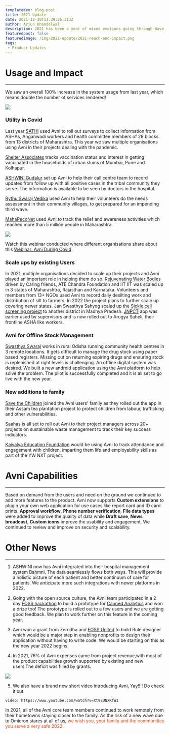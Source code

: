 ```yaml
---
templateKey: blog-post
title: 2021 Update
date: 2021-12-30T11:39:26.313Z
author: Arjun Khandelwal
description: 2021 has been a year of mixed emotions going through Wave 2 of the pandemic, hopes from the availability of vaccines and then again the scare of a new wave. As we went through this, Avni product and community has both consolidated and grown. Read on to know more.
featuredpost: false
featuredimage: /img/2021-update/2021-reach-and-impact.png
tags:
 - Product Updates
---
```

# Usage and Impact
----------------
We saw an overall 100% increase in the system usage from last year, which means double the number of services rendered!

![](/img/2021-update/2021-reach-and-impact.png)

### Utility in Covid
Last year <a href="https://sathicehat.org/" target="_blank" rel="noopener noreferrer">SATHI</a> used Avni to roll out surveys to collect information from ASHAs, Anganwadi workers and health committee members of 28 blocks from 13 districts of Maharashtra. This year we saw multiple organisations using Avni in their projects dealing with the pandemic. 

<a href="https://avniproject.org/blog/shelter-journey-remoulding-data-collection-paper-kobotoolbox-avni/" target="_blank" rel="noopener noreferrer">Shelter Associates</a> tracks vaccination status and interest in getting vaccinated in the households of urban slums of Mumbai, Pune and Kolhapur. 

<a href="https://avniproject.org/blog/how-avni-has-become-pillar-of-community-MIS-at-ASHWINI/" target="_blank" rel="noopener noreferrer">ASHWINI Gudalur</a> set up Avni to help their call centre team to record updates from follow up with all positive cases in the tribal community they serve. The information is available to be seen by doctors in the hospital. 

<a href="https://rsvonline.org/about-rsv/" target="_blank" rel="noopener noreferrer">Rythu Swaraj Vedika</a> used Avni to help their volunteers do the needs assessment in their community villages, to get prepared for an impending third wave. 

<a href="https://avniproject.org/case-studies/mahapeconet-use-of-avni-in-covid-relief" target="_blank" rel="noopener noreferrer">MahaPecoNet</a> used Avni to track the relief and awareness activities which reached more than 5 million people in Maharashtra.

![](/img/2021-update/avni-in-covid-mpn.png)

Watch this webinar conducted where different organisations share about this <a href="https://www.youtube.com/watch?v=kHagSqKyZxQ&list=PLEy8ff0CKDBma3KoU5fmCJ5Te9zsiuG2a&index=8" target="_blank" rel="noopener noreferrer">Webinar: Avni During Covid</a>

### Scale ups by existing Users
In 2021, multiple organisations decided to scale up their projects and Avni played an important role in helping them do so. <a href="https://avniproject.org/case-studies/dam-and-water-bodies-desilting-work-monitoring-1" target="_blank" rel="noopener noreferrer">Rejuvenating Water Bodies</a> driven by Caring friends, ATE Chandra Foundation and IIT IIT was scaled up in 3 states of Maharashtra, Rajasthan and Karnataka. Volunteers and members from 13+ NGOs used Avni to record daily desilting work and distribution of silt to farmers. In 2022 the project plans to further scale up covering newer states. Jan Swasthya Sahyog scaled up the <a href="https://avniproject.org/case-studies/avni-for-sickle-cell-disease-screening-and-treatment" target="_blank" rel="noopener noreferrer">Sickle cell screening project</a> to another district in Madhya Pradesh. <a href="https://avniproject.org/case-studies/use-of-avni-in-jnpct-malnutrition-project-case-study" target="_blank" rel="noopener noreferrer">JNPCT</a> app was earlier used by supervisors and is now rolled out to Arogya Saheli, their frontline ASHA like workers.

### Avni for Offline Stock Management
<a href="http://www.swasthyaswaraj.org/" target="_blank" rel="noopener noreferrer">Swasthya Swaraj</a> works in rural Odisha running community health centres in 3 remote locations. It gets difficult to manage the drug stock using paper based registers. Missing out on returning expiring drugs and ensuring stock is replenished at right levels is challenging. An offline digital system was desired. We built a new android application using the Avni platform to help solve the problem. The pilot is successfully completed and it is all set to go live with the new year.

### New additions to family
<a href="https://www.savethechildren.in/" target="_blank" rel="noopener noreferrer">Save the Children</a> joined the Avni users' family as they rolled out the app in their Assam tea plantation project to protect children from labour, trafficking and other vulnerabilities. 

<a href="https://www.saahas.org/" target="_blank" rel="noopener noreferrer">Saahas</a> is all set to roll out Avni to their project managers across 20+ projects on sustainable waste management to track their key success indicators. 

<a href="https://kaivalyaeducation.org/" target="_blank" rel="noopener noreferrer">Kaivalya Education Foundation</a> would be using Avni to track attendance and engagement with children, imparting them life and employability skills as part of the YW NXT project.

# Avni Capabilities
----------------
Based on demand from the users and need on the ground we continued to add more features to the product. Avni now supports **Custom extensions** to plugin your own web application for use cases like report card and ID card prints. **Approval workflow**, **Phone number verification**, **File data types** were added to improve the quality of data while **Draft save**, **News broadcast**, **Custom icons** improve the usability and engagement. We continued to review and improve on security and scalability.

# Other News
----------------
1. ASHWINI now has Avni integrated into their hospital management system Bahmni. The data seamlessly flows both ways. This will provide a holistic picture of each patient and better continuum of care for patients. We anticipate more such integrations with newer platforms in 2022.


2. Going with the open source culture, the Avni team participated in a 2 day <a href="https://forum.fossunited.org/t/foss-hack-2021-results/957" target="_blank" rel="noopener noreferrer">FOSS hackathon</a> to build a prototype for <a href="https://fossunited.org/" target="_blank" rel="noopener noreferrer">Canned Analytics</a> and won a prize too! The prototype is rolled out to a few users and we are getting good feedback. We plan to work further on this feature in the coming year.

3. Avni won a grant from Zerodha and <a href="https://fossunited.org/" target="_blank" rel="noopener noreferrer">FOSS United</a> to build Rule designer which would be a major step in enabling nonprofits to design their application without having to write code. We would be starting on this as the new year 2022 begins.

4. In 2021, 76% of Avni expenses came from project revenue,with most of the product capabilities growth supported by existing and new users.The deficit was filled by grants.

![](/img/2021-update/avni-sustainability.png)


5. We also have a brand new short video introducing Avni, Yay!!!! Do check it out.

`video: https://www.youtube.com/watch?v=Xt9EUNXKfWI`

In 2021, all of the Avni core team members continued to work remotely from their hometowns staying closer to the family. As the risk of a new wave due to Omicron stares at all of us, <span style="color:#ff470f">we wish you, your family and the communities you serve a very safe 2022.</span>

